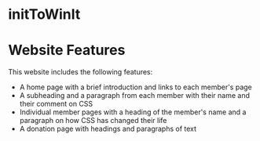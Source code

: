 # initToWinIt

# Website Features

This website includes the following features:

- A home page with a brief introduction and links to each member's page
- A subheading and a paragraph from each member with their name and their comment on CSS
- Individual member pages with a heading of the member's name and a paragraph on how CSS has changed their life
- A donation page with headings and paragraphs of text